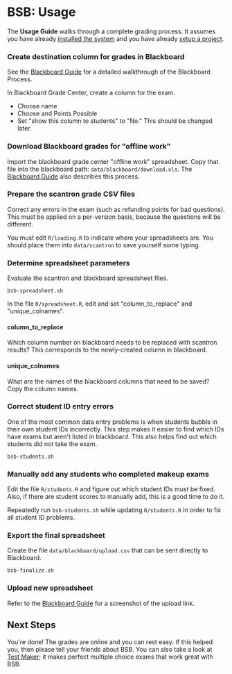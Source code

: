 # BSB: Usage

The **Usage Guide** walks through a complete grading process.  It assumes you have already [installed the system](Install.md) and you have already [setup a project](Setup.md).

### Create destination column for grades in Blackboard

See the [Blackboard Guide](Blackboard.md) for a detailed walkthrough of the Blackboard Process.

In Blackboard Grade Center, create a column for the exam.

- Choose name
- Choose and Points Possible
- Set "show this column to students" to "No."  This should be changed later.

### Download Blackboard grades for "offline work"

Import the blackboard grade center "offline work" spreadsheet. Copy that file into the blackboard path: `data/blackboard/download.xls`.  The [Blackboard Guide](Blackboard.md) also describes this process.

### Prepare the scantron grade CSV files

Correct any errors in the exam (such as refunding points for bad questions). This must be applied on a per-version basis, because the questions will be different.

You must edit `R/loading.R` to indicate where your spreadsheets are.  You should place them into `data/scantron` to save yourself some typing.

### Determine spreadsheet parameters

Evaluate the scantron and blackboard spreadsheet files.

    bsb-spreadsheet.sh

In the file `R/spreadsheet.R`, edit and set "column_to_replace" and "unique_colnames".

#### column_to_replace

Which column number on blackboard needs to be replaced with scantron results? This corresponds to the newly-created column in blackboard.

#### unique_colnames

What are the names of the blackboard columns that need to be saved?  Copy the column names.

### Correct student ID entry errors

One of the most common data entry problems is when students bubble in their own student IDs incorrectly.  This step makes it easier to find which IDs have exams but aren't listed in blackboard.  This also helps find out which students did not take the exam.

    bsb-students.sh

### Manually add any students who completed makeup exams

Edit the file `R/students.R` and figure out which student IDs must be fixed.  Also, if there are student scores to manually add, this is a good time to do it.

Repeatedly run `bsb-students.sh` while updating `R/students.R` in order to fix all student ID problems.

### Export the final spreadsheet

Create the file `data/blackboard/upload.csv` that can be sent directly to Blackboard.

    bsb-finalize.sh

### Upload new spreadsheet

Refer to the [Blackboard Guide](Blackboard.md) for a screenshot of the upload link.

## Next Steps

You're done!  The grades are online and you can rest easy.  If this helped you, then please tell your friends about BSB.  You can also take a look at [Test Maker](http://github.com/iandennismiller/test-maker); it makes perfect multiple choice exams that work great with BSB.
